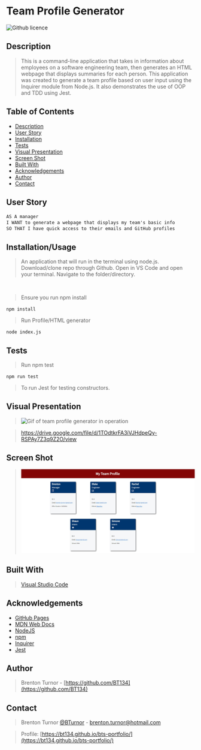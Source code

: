 # Team Profile Generator
![Github licence](http://img.shields.io/badge/license-MIT-blue.svg)
## Description

> This is a command-line application that takes in information about employees on a software engineering team, then generates an HTML webpage that displays summaries for each person. This application was created to generate a team profile based on user input using the Inquirer module from Node.js. It also demonstrates the use of OOP and TDD using Jest.

 ## Table of Contents 
  - [Description](#description)
  - [User Story](#user-story)
  - [Installation](#installation)
  - [Tests](#tests)
  - [Visual Presentation](#visual-presentation)
  - [Screen Shot](#screen-shot)
  - [Built With](#built-with)
  - [Acknowledgements](#acknowledgements)
  - [Author](#author)
  - [Contact](#contact)

## User Story
```
AS A manager
I WANT to generate a webpage that displays my team's basic info
SO THAT I have quick access to their emails and GitHub profiles
```

## Installation/Usage

> An application that will run in the terminal using node.js.
> Download/clone repo through Github. Open in VS Code and open your terminal. Navigate to the folder/directory.
<br />

> Ensure you run npm install

```shell
npm install
```

> Run Profile/HTML generator

```shell
node index.js
```

## Tests

> Run npm test

```shell
npm run test
```

> To run Jest for testing constructors.

## Visual Presentation

><img src=".\Assets\images\My Team Profile Generator.gif" alt="Gif of team profile generator in operation">

> https://drive.google.com/file/d/1TOdtkrFA3iVJHdpeQy-RSPAy7Z3q9Z2O/view

## Screen Shot

><img src=".\Assets\images\screenshot.JPG" alt="Screenshot of generated HTML page">

## Built With

> [Visual Studio Code](https://code.visualstudio.com/)

## Acknowledgements

* [GitHub Pages](https://pages.github.com)
* [MDN Web Docs](https://developer.mozilla.org/en-US/)
* [NodeJS](https://nodejs.org/en/)
* [npm](https://www.npmjs.com/)
* [Inquirer](https://www.npmjs.com/package/inquirer#documentation)
* [Jest](https://jestjs.io/)

## Author

> Brenton Turnor - [https://github.com/BT134](https://github.com/BT134)

## Contact 

> Brenton Turnor [@BTurnor](https://twitter.com/BTurnor) - brenton.turnor@hotmail.com

> Profile: [https://bt134.github.io/bts-portfolio/](https://bt134.github.io/bts-portfolio/)
